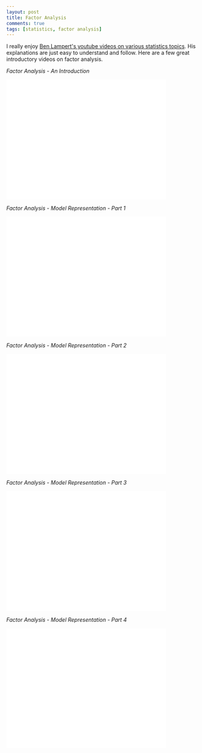 ```yaml
---
layout: post
title: Factor Analysis
comments: true
tags: [statistics, factor analysis]
---
```

I really enjoy [Ben Lampert's youtube videos on various statistics topics](https://www.youtube.com/user/SpartacanUsuals). His explanations are just easy to understand and follow. Here are a few great introductory videos on factor analysis.<!--more-->

_Factor Analysis - An Introduction_

<iframe width="420" height="315" src="//www.youtube.com/embed/WV_jcaDBZ2I" frameborder="0" allowfullscreen></iframe>

_Factor Analysis - Model Representation - Part 1_

<iframe width="420" height="315" src="//www.youtube.com/embed/TeIx7dRedkg" frameborder="0" allowfullscreen></iframe>

_Factor Analysis - Model Representation - Part 2_

<iframe width="420" height="315" src="//www.youtube.com/embed/mIx-qlI4mJo" frameborder="0" allowfullscreen></iframe>

_Factor Analysis - Model Representation - Part 3_

<iframe width="420" height="315" src="//www.youtube.com/embed/yWUKzEIeVWU" frameborder="0" allowfullscreen></iframe>

_Factor Analysis - Model Representation - Part 4_

<iframe width="420" height="315" src="//www.youtube.com/embed/-XBqfU4AzFE" frameborder="0" allowfullscreen></iframe>